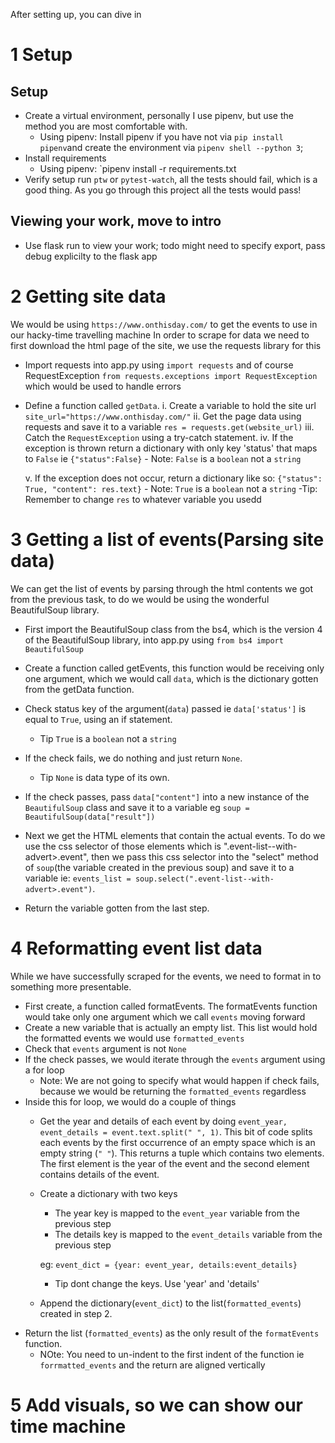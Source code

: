 After setting up, you can dive in

# 1 Setup
## Setup
- Create a virtual environment, personally I use pipenv, but use the method you are most comfortable with.
    - Using pipenv: Install pipenv if you have not via `pip install pipenv`and create the environment via `pipenv shell --python 3`;
-   Install requirements
    - Using pipenv: `pipenv install -r requirements.txt
-  Verify setup run `ptw` or `pytest-watch`, all the tests should fail, which is a good thing. As you go through this project all the tests would pass!

## Viewing your work, move to intro
- Use flask run to view your work; todo might need to specify export, pass debug explicilty to the flask app

# 2 Getting site data
We would be using `https://www.onthisday.com/` to get the events to use in our hacky-time travelling machine
In order to scrape for data we need to first download the html page of the site, we use the requests library for this
- Import requests into app.py using `import requests` and of course RequestException `from requests.exceptions import RequestException` which would be used to handle errors
- Define a function called `getData`.
    i.   Create a variable to hold the site url `site_url="https://www.onthisday.com/"`
    ii.  Get the page data using requests and save it to a variable `res = requests.get(website_url)`
    iii. Catch the `RequestException`  using a try-catch statement.
    iv.  If the exception is thrown return a dictionary with only key 'status' that maps to `False` ie `{"status":False}`
            - Note: `False` is a `boolean` not a `string`

    v.   If the exception does not occur, return a dictionary like so:
    `{"status": True, "content": res.text}`
            - Note: `True` is a `boolean` not a `string`
            -Tip: Remember to change `res` to whatever variable you usedd  


# 3 Getting a list of events(Parsing site data)
   We can get the list of events by parsing through the html contents we got from the previous task, to do we would be using the wonderful BeautifulSoup library.
- First import the BeautifulSoup class from the bs4, which is the version 4 of the BeautifulSoup library, into app.py using `from bs4 import BeautifulSoup`
- Create a function called getEvents, this function would be receiving only one argument, which we would call  `data`, which is the dictionary gotten from the getData function.
- Check status key of the argument(`data`) passed  ie `data['status']` is equal to `True`, using an if statement.
   - Tip `True` is a `boolean` not a  `string`
- If the check fails, we do nothing and just return `None`.
    - Tip `None` is data type of its own.
- If the check passes, pass `data["content"]` into a new instance  of the `BeautifulSoup` class and save it to a variable eg `soup = BeautifulSoup(data["result"])`
- Next we get the HTML elements that contain the actual events. To do we use the css selector of those elements which is  ".event-list--with-advert>.event", then we pass this
css selector into the "select" method  of `soup`(the variable created in the previous soup) and save it to a variable ie: `events_list = soup.select(".event-list--with-advert>.event")`.

- Return the variable  gotten from the last step.


# 4 Reformatting event list data
While we have successfully scraped for the  events, we need to format in to something more presentable.

- First create, a function called formatEvents. The formatEvents function would take only one argument which we call `events` moving forward
- Create a new variable that is actually an empty list. This list would  hold the formatted events we would use `formatted_events`
- Check that `events` argument is not `None`
- If the check passes, we would iterate through the `events` argument using a for loop 
    - Note: We are not going to specify what would happen if check fails, because we would be returning the `formatted_events` regardless
- Inside this for loop, we would do a couple of things
    - Get the year and details of each event by doing  `event_year, event_details = event.text.split(" ", 1)`.
    This bit of code splits each events by the first occurrence of an empty space which is an empty string (`" "`).
    This returns a tuple which contains two elements. The first  element is the year of the event and the second
    element contains details of the event.
    
    - Create a dictionary with two keys
        - The year key is mapped to the `event_year` variable from the previous step
        - The details key is mapped to  the `event_details` variable from the previous step
        
      eg: `event_dict = {year: event_year, details:event_details}`
      - Tip dont change the keys. Use 'year' and 'details' 
    - Append the dictionary(`event_dict`) to the list(`formatted_events`) created in step 2.
- Return the list (`formatted_events`) as the only result of the  `formatEvents` function.
    - NOte: You need to un-indent  to the first indent of the function ie  `forrmatted_events` and the 
    return are aligned vertically 

# 5 Add visuals, so we can show our time machine

